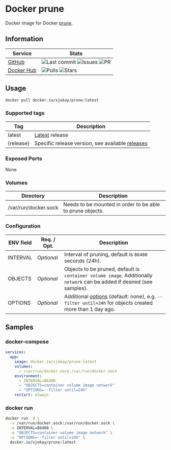 # Docker prune

Docker image for Docker [prune](https://docs.docker.com/config/pruning).

## Information

| Service | Stats |
|---------|-------|
| [GitHub](https://github.com/jokay/docker-prune) | ![Last commit](https://img.shields.io/github/last-commit/jokay/docker-prune.svg?style=flat-square) ![Issues](https://img.shields.io/github/issues-raw/jokay/docker-prune.svg?style=flat-square) ![PR](https://img.shields.io/github/issues-pr-raw/jokay/docker-prune.svg?style=flat-square) |
| [Docker Hub](https://hub.docker.com/r/xjokay/prune) | ![Pulls](https://img.shields.io/docker/pulls/xjokay/prune.svg?style=flat-square) ![Stars](https://img.shields.io/docker/stars/xjokay/prune.svg?style=flat-square) |

## Usage

```sh
docker pull docker.io/xjokay/prune:latest
```

### Supported tags

| Tag       | Description                                                                                        |
|-----------|----------------------------------------------------------------------------------------------------|
| latest    | [Latest](https://github.com/jokay/docker-prune/releases/latest) release                            |
| {release} | Specific release version, see available [releases](https://github.com/jokay/docker-prune/releases) |

### Exposed Ports

None

### Volumes

| Directory            | Description                                               |
|----------------------|-----------------------------------------------------------|
| /var/run/docker.sock | Needs to be mounted in order to be able to prune objects. |

### Configuration

| ENV field | Req. / Opt.  | Description                                                                                                              |
|-----------|--------------|--------------------------------------------------------------------------------------------------------------------------|
| INTERVAL  | *Optional*   | Interval of pruning, default is `86400` seconds (24h).                                                                   |
| OBJECTS   | *Optional*   | Objects to be pruned, default is `container volume image`. Additionally `network` can be added if desired (see samples). |
| OPTIONS   | *Optional*   | Additional [options](https://docs.docker.com/engine/reference/commandline/system_prune/#filtering) (default: none), e.g. `--filter until=24h` for objects created more than 1 day ago. |

## Samples

### docker-compose

```yml
services:
  app:
    image: docker.io/xjokay/prune:latest
    volumes:
      - /var/run/docker.sock:/var/run/docker.sock
    environment:
      - INTERVAL=86400
      - "OBJECTS=container volume image network"
      - "OPTIONS=--filter until=24h"
    restart: always
```

### docker run

```sh
docker run -d \
  -v /var/run/docker.sock:/var/run/docker.sock \
  -e INTERVAL=86400 \
  -e "OBJECTS=container volume image network" \
  -e "OPTIONS=--filter until=24h" \
  docker.io/xjokay/prune:latest
```
